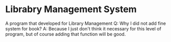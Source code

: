 # Librabry Management System
A program that developed for Library Management 
Q: Why I did not add fine system for book? 
A: Because I just don't think it necessary for this level of program, but of course adding that function will be good. 
